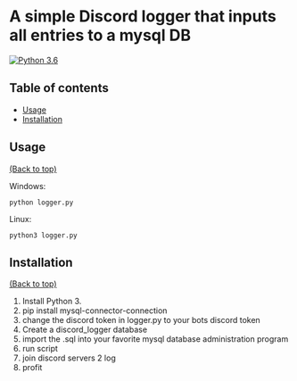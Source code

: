 # A simple Discord logger that inputs all entries to a mysql DB

[![Python 3.6](https://img.shields.io/badge/Python-3.6-blue.svg)](https://www.python.org/download/releases/3.0/)



## Table of contents

- [Usage](#usage)
- [Installation](#installation)


## Usage

[(Back to top)](#table-of-contents)

Windows:
```
python logger.py
```

Linux:
```
python3 logger.py
```

## Installation

[(Back to top)](#table-of-contents)

1. Install Python 3.
2. pip install mysql-connector-connection
3. change the discord token in logger.py to your bots discord token
4. Create a discord_logger database
5. import the .sql into your favorite mysql database administration program
6. run script
7. join discord servers 2 log
8. profit
